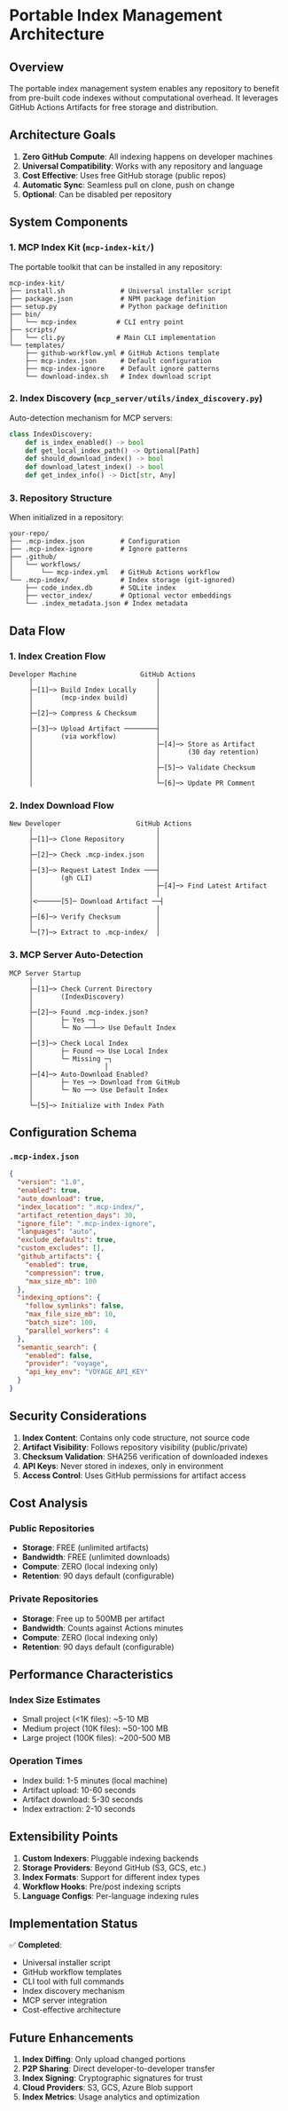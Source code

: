 # Portable Index Management Architecture

## Overview

The portable index management system enables any repository to benefit from pre-built code indexes without computational overhead. It leverages GitHub Actions Artifacts for free storage and distribution.

## Architecture Goals

1. **Zero GitHub Compute**: All indexing happens on developer machines
2. **Universal Compatibility**: Works with any repository and language
3. **Cost Effective**: Uses free GitHub storage (public repos) 
4. **Automatic Sync**: Seamless pull on clone, push on change
5. **Optional**: Can be disabled per repository

## System Components

### 1. MCP Index Kit (`mcp-index-kit/`)

The portable toolkit that can be installed in any repository:

```
mcp-index-kit/
├── install.sh              # Universal installer script
├── package.json            # NPM package definition
├── setup.py                # Python package definition
├── bin/
│   └── mcp-index          # CLI entry point
├── scripts/
│   └── cli.py             # Main CLI implementation
└── templates/
    ├── github-workflow.yml # GitHub Actions template
    ├── mcp-index.json      # Default configuration
    ├── mcp-index-ignore    # Default ignore patterns
    └── download-index.sh   # Index download script
```

### 2. Index Discovery (`mcp_server/utils/index_discovery.py`)

Auto-detection mechanism for MCP servers:

```python
class IndexDiscovery:
    def is_index_enabled() -> bool
    def get_local_index_path() -> Optional[Path]
    def should_download_index() -> bool
    def download_latest_index() -> bool
    def get_index_info() -> Dict[str, Any]
```

### 3. Repository Structure

When initialized in a repository:

```
your-repo/
├── .mcp-index.json         # Configuration
├── .mcp-index-ignore       # Ignore patterns
├── .github/
│   └── workflows/
│       └── mcp-index.yml   # GitHub Actions workflow
└── .mcp-index/             # Index storage (git-ignored)
    ├── code_index.db       # SQLite index
    ├── vector_index/       # Optional vector embeddings
    └── .index_metadata.json # Index metadata
```

## Data Flow

### 1. Index Creation Flow

```
Developer Machine                GitHub Actions
     │                               │
     ├─[1]─> Build Index Locally     │
     │       (mcp-index build)       │
     │                               │
     ├─[2]─> Compress & Checksum     │
     │                               │
     ├─[3]─> Upload Artifact ────────┤
     │       (via workflow)          │
     │                               ├─[4]─> Store as Artifact
     │                               │       (30 day retention)
     │                               │
     │                               ├─[5]─> Validate Checksum
     │                               │
     │                               └─[6]─> Update PR Comment
```

### 2. Index Download Flow

```
New Developer                   GitHub Actions
     │                               │
     ├─[1]─> Clone Repository        │
     │                               │
     ├─[2]─> Check .mcp-index.json   │
     │                               │
     ├─[3]─> Request Latest Index ───┤
     │       (gh CLI)                │
     │                               ├─[4]─> Find Latest Artifact
     │                               │
     │<──────[5]─ Download Artifact ──┤
     │                               │
     ├─[6]─> Verify Checksum         │
     │                               │
     └─[7]─> Extract to .mcp-index/  │
```

### 3. MCP Server Auto-Detection

```
MCP Server Startup
     │
     ├─[1]─> Check Current Directory
     │       (IndexDiscovery)
     │
     ├─[2]─> Found .mcp-index.json?
     │       ├─ Yes ─┐
     │       └─ No ──┴─> Use Default Index
     │
     ├─[3]─> Check Local Index
     │       ├─ Found ─> Use Local Index
     │       └─ Missing ─┐
     │                  │
     ├─[4]─> Auto-Download Enabled?
     │       ├─ Yes ─> Download from GitHub
     │       └─ No ──> Use Default Index
     │
     └─[5]─> Initialize with Index Path
```

## Configuration Schema

### `.mcp-index.json`

```json
{
  "version": "1.0",
  "enabled": true,
  "auto_download": true,
  "index_location": ".mcp-index/",
  "artifact_retention_days": 30,
  "ignore_file": ".mcp-index-ignore",
  "languages": "auto",
  "exclude_defaults": true,
  "custom_excludes": [],
  "github_artifacts": {
    "enabled": true,
    "compression": true,
    "max_size_mb": 100
  },
  "indexing_options": {
    "follow_symlinks": false,
    "max_file_size_mb": 10,
    "batch_size": 100,
    "parallel_workers": 4
  },
  "semantic_search": {
    "enabled": false,
    "provider": "voyage",
    "api_key_env": "VOYAGE_API_KEY"
  }
}
```

## Security Considerations

1. **Index Content**: Contains only code structure, not source code
2. **Artifact Visibility**: Follows repository visibility (public/private)
3. **Checksum Validation**: SHA256 verification of downloaded indexes
4. **API Keys**: Never stored in indexes, only in environment
5. **Access Control**: Uses GitHub permissions for artifact access

## Cost Analysis

### Public Repositories
- **Storage**: FREE (unlimited artifacts)
- **Bandwidth**: FREE (unlimited downloads)
- **Compute**: ZERO (local indexing only)
- **Retention**: 90 days default (configurable)

### Private Repositories
- **Storage**: Free up to 500MB per artifact
- **Bandwidth**: Counts against Actions minutes
- **Compute**: ZERO (local indexing only)
- **Retention**: 90 days default (configurable)

## Performance Characteristics

### Index Size Estimates
- Small project (<1K files): ~5-10 MB
- Medium project (10K files): ~50-100 MB
- Large project (100K files): ~200-500 MB

### Operation Times
- Index build: 1-5 minutes (local machine)
- Artifact upload: 10-60 seconds
- Artifact download: 5-30 seconds
- Index extraction: 2-10 seconds

## Extensibility Points

1. **Custom Indexers**: Pluggable indexing backends
2. **Storage Providers**: Beyond GitHub (S3, GCS, etc.)
3. **Index Formats**: Support for different index types
4. **Workflow Hooks**: Pre/post indexing scripts
5. **Language Configs**: Per-language indexing rules

## Implementation Status

✅ **Completed**:
- Universal installer script
- GitHub workflow templates
- CLI tool with full commands
- Index discovery mechanism
- MCP server integration
- Cost-effective architecture

## Future Enhancements

1. **Index Diffing**: Only upload changed portions
2. **P2P Sharing**: Direct developer-to-developer transfer
3. **Index Signing**: Cryptographic signatures for trust
4. **Cloud Providers**: S3, GCS, Azure Blob support
5. **Index Metrics**: Usage analytics and optimization
